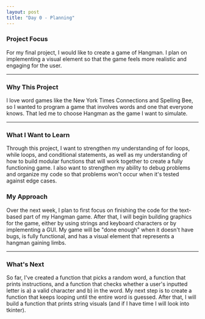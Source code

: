 ```yaml
---
layout: post
title: "Day 0 - Planning"
---
```


### Project Focus

For my final project, I would like to create a game of Hangman. I plan on implementing a visual element so that the game feels more realistic and engaging for the user.

---

### Why This Project 

I love word games like the New York Times Connections and Spelling Bee, so I wanted to program a game that involves words and one that everyone knows. That led me to choose Hangman as the game I want to simulate.

---

### What I Want to Learn

Through this project, I want to strengthen my understanding of for loops, while loops, and conditional statements, as well as my understanding of how to build modular functions that will work together to create a fully functioning game. I also want to strengthen my ability to debug problems and organize my code so that problems won't occur when it's tested against edge cases.


### My Approach 

Over the next week, I plan to first focus on finishing the code for the text-based part of my Hangman game. After that, I will begin building graphics for the game, either by using strings and keyboard characters or by implementing a GUI. My game will be "done enough" when it doesn't have bugs, is fully functional, and has a visual element that represents a hangman gaining limbs.

---

### What's Next

So far, I've created a function that picks a random word, a function that prints instructions, and a function that checks whether a user's inputted letter is a) a valid character and b) in the word. My next step is to create a function that keeps looping until the entire word is guessed. After that, I will build a function that prints string visuals (and if I have time I will look into tkinter).
